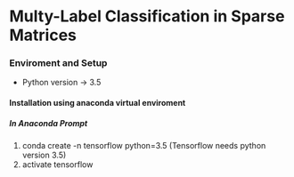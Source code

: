 # Multy-Label Classification in Sparse Matrices #


### Enviroment and Setup ###
* Python version -> 3.5

#### Installation using anaconda virtual enviroment ####
##### In Anaconda Prompt #####
1) conda create -n tensorflow python=3.5 (Tensorflow needs python version 3.5)
2) activate tensorflow